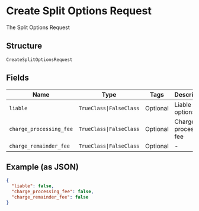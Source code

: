 
# Create Split Options Request

The Split Options Request

## Structure

`CreateSplitOptionsRequest`

## Fields

| Name | Type | Tags | Description |
|  --- | --- | --- | --- |
| `liable` | `TrueClass\|FalseClass` | Optional | Liable options |
| `charge_processing_fee` | `TrueClass\|FalseClass` | Optional | Charge processing fee |
| `charge_remainder_fee` | `TrueClass\|FalseClass` | Optional | - |

## Example (as JSON)

```json
{
  "liable": false,
  "charge_processing_fee": false,
  "charge_remainder_fee": false
}
```


